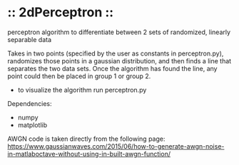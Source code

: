 # :: 2dPerceptron ::
perceptron algorithm to differentiate between 2 sets of randomized, linearly separable data

Takes in two points (specified by the user as constants in perceptron.py), randomizes those points in a gaussian distribution, and then finds a line that separates the two data sets. 
 Once the algorithm has found the line, any point could then be placed in group 1 or group 2.

- to visualize the algorithm run perceptron.py 

Dependencies:
- numpy
- matplotlib

AWGN code is taken directly from the following page:
https://www.gaussianwaves.com/2015/06/how-to-generate-awgn-noise-in-matlaboctave-without-using-in-built-awgn-function/



